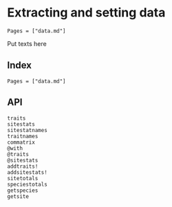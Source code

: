# Extracting and setting data

```@contents
Pages = ["data.md"]
```

Put texts here


## Index

```@index
Pages = ["data.md"]
```

## API
```@docs
traits
sitestats
sitestatnames
traitnames
commatrix
@with
@traits
@sitestats
addtraits!
addsitestats!
sitetotals
speciestotals
getspecies
getsite
```